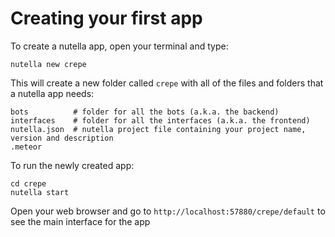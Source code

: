 # Creating your first app

To create a nutella app, open your terminal and type:
```
nutella new crepe
```
This will create a new folder called `crepe` with all of the files and folders that a nutella app needs:

```
bots          # folder for all the bots (a.k.a. the backend)
interfaces    # folder for all the interfaces (a.k.a. the frontend)
nutella.json  # nutella project file containing your project name, version and description
.meteor               
```
To run the newly created app:

```
cd crepe
nutella start
```
Open your web browser and go to `http://localhost:57880/crepe/default` to see the main interface for the app

